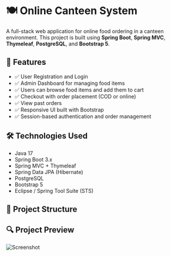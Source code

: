 # 🍽️ Online Canteen System

A full-stack web application for online food ordering in a canteen environment.
This project is built using **Spring Boot**, **Spring MVC**, **Thymeleaf**, **PostgreSQL**, and **Bootstrap 5**.

## 🚀 Features

- ✅ User Registration and Login
- ✅ Admin Dashboard for managing food items
- ✅ Users can browse food items and add them to cart
- ✅ Checkout with order placement (COD or online)
- ✅ View past orders
- ✅ Responsive UI built with Bootstrap
- ✅ Session-based authentication and order management

## 🛠️ Technologies Used

- Java 17
- Spring Boot 3.x
- Spring MVC + Thymeleaf
- Spring Data JPA (Hibernate)
- PostgreSQL
- Bootstrap 5
- Eclipse / Spring Tool Suite (STS)

## 📁 Project Structure

## 🔍 Project Preview

![Screenshot](images/preview.png)


